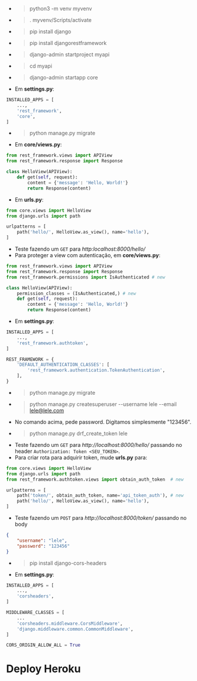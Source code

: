 - > python3 -m venv myvenv
- > . myvenv/Scripts/activate
- > pip install django
- > pip install djangorestframework
- > django-admin startproject myapi
- > cd myapi
- > django-admin startapp core
- Em **settings.py**:
```python
INSTALLED_APPS = [
    ...,
    'rest_framework',
    'core',
]
```
- > python manage.py migrate
- Em **core/views.py**:
```python
from rest_framework.views import APIView
from rest_framework.response import Response

class HelloView(APIView):
    def get(self, request):
        content = {'message': 'Hello, World!'}
        return Response(content)
```
- Em **urls.py**:
```python
from core.views import HelloView
from django.urls import path

urlpatterns = [
    path('hello/', HelloView.as_view(), name='hello'),
]
```
- Teste fazendo um `GET` para *http:localhost:8000/hello/*
- Para proteger a view com autenticação, em **core/views.py**:
```python
from rest_framework.views import APIView
from rest_framework.response import Response
from rest_framework.permissions import IsAuthenticated # new

class HelloView(APIView):
    permission_classes = (IsAuthenticated,) # new
    def get(self, request):
        content = {'message': 'Hello, World!'}
        return Response(content)
```
- Em **settings.py**:
```python
INSTALLED_APPS = [
    ...,
    'rest_framework.authtoken',
]

REST_FRAMEWORK = {
    'DEFAULT_AUTHENTICATION_CLASSES': [
        'rest_framework.authentication.TokenAuthentication',
    ],
}
```
- > python manage.py migrate
- > python manage.py createsuperuser --username lele --email lele@lele.com
- No comando acima, pede password. Digitamos simplesmente "123456".
- > python manage.py drf_create_token lele
- Teste fazendo um `GET` para *http://localhost:8000/hello/* passando no header `Authorization: Token <SEU_TOKEN>`.
- Para criar rota para adquirir token, mude **urls.py** para:
```python
from core.views import HelloView
from django.urls import path
from rest_framework.authtoken.views import obtain_auth_token  # new

urlpatterns = [
    path('token/', obtain_auth_token, name='api_token_auth'), # new
    path('hello/', HelloView.as_view(), name='hello'),
]
```
- Teste fazendo um `POST` para *http://localhost:8000/token/* passando no body
```json
{
    "username": "lele",
    "password": "123456"
}
```
- > pip install django-cors-headers
- Em **settings.py**:
```python
INSTALLED_APPS = [
    ...,
    'corsheaders',
]

MIDDLEWARE_CLASSES = [
    ...
    'corsheaders.middleware.CorsMiddleware',  
    'django.middleware.common.CommonMiddleware',
]

CORS_ORIGIN_ALLOW_ALL = True
```

# Deploy Heroku
